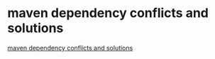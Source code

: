 # maven dependency conflicts and solutions
[maven dependency conflicts and solutions](https://aiwithcloud.com/2022/09/16/maven_dependency_conflicts_and_solutions/)